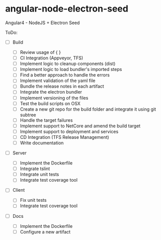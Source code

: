 # angular-node-electron-seed
Angular4 - NodeJS + Electron Seed

ToDo:

-[ ] Build

    - [ ] Review usage of { }
    - [ ] CI Integration (Appveyor, TFS)
    - [ ] Implement logic to cleanup components (dist)
    - [ ] Implement logic to load bundler's imported steps
    - [ ] Find a better approach to handle the errors
    - [ ] Implement validation of the yaml file
    - [ ] Bundle the release notes in each artifact
    - [ ] Integrate the electron bundler
    - [ ] Implement versioning of the files
    - [ ] Test the build scripts on OSX
    - [ ] Create a new git repo for the build folder and integrate it using git subtree
    - [ ] Handle the target failures
    - [ ] Implement support to NetCore and amend the build target
    - [ ] Implement support to deployment and services
    - [ ] CD Integration (TFS Release Management)
    - [ ] Write documentation

-[ ] Server

    - [ ] Implement the Dockerfile
    - [ ] Integrate tslint
    - [ ] Integrate unit tests
    - [ ] Integrate test coverage tool

-[ ] Client

    - [ ] Fix unit tests
    - [ ] Integrate test coverage tool

-[ ] Docs

    - [ ] Implement the Dockerfile
    - [ ] Configure a new artifact
